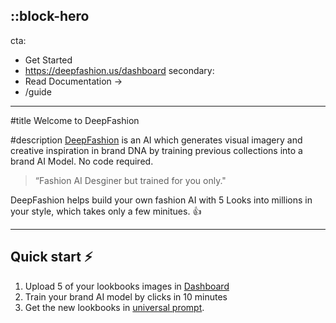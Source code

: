 ::block-hero
---
cta:
  - Get Started
  - https://deepfashion.us/dashboard
secondary:
  - Read Documentation →
  - /guide
---

#title
Welcome to DeepFashion

#description
[DeepFashion](https://deepfashion.us) is an AI which generates visual imagery and creative inspiration in brand DNA by training previous collections into a brand AI Model. No code required. 

> “Fashion AI Desginer but trained for you only."

DeepFashion helps build your own fashion AI with 5 Looks into millions in your style, which takes only a few minitues.  :+1:

---

## Quick start :zap:

1. Upload 5 of your lookbooks images in [Dashboard](http://deepfashion.us/dashboard)
2. Train your brand AI model by clicks in 10 minutes 
3. Get the new lookbooks in [universal prompt](/guides/universalprompt/). 
